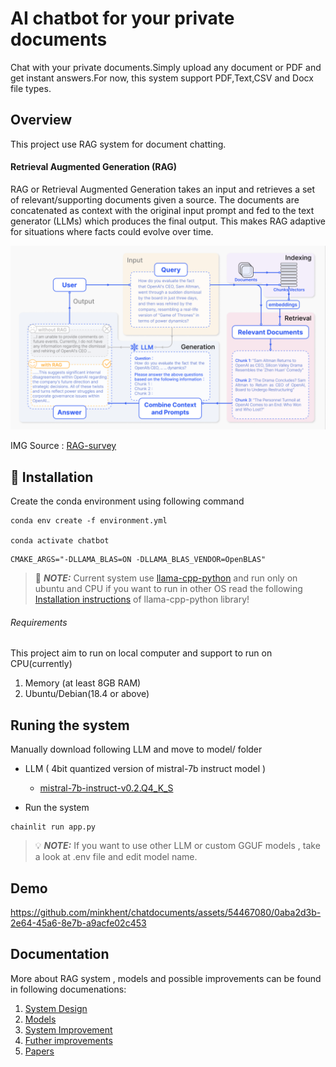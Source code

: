 # AI chatbot for your private documents

Chat with your private documents.Simply upload any document or PDF and get instant answers.For now,
this system support PDF,Text,CSV and Docx file types.


## Overview

This project use RAG system for document chatting.

#### Retrieval Augmented Generation (RAG)

RAG or Retrieval Augmented Generation takes an input and retrieves a set of relevant/supporting documents given a source. The documents are concatenated as context with the original input prompt and fed to the text generator (LLMs) which produces the final output. This makes RAG adaptive for situations where facts could evolve over time.

![RAG_system](docs/assets/RAG_system.png)

IMG Source : [RAG-survey](https://arxiv.org/pdf/2312.10997.pdf)


## 🚀 Installation

Create the conda environment using following command
```
conda env create -f environment.yml

conda activate chatbot
```
```
CMAKE_ARGS="-DLLAMA_BLAS=ON -DLLAMA_BLAS_VENDOR=OpenBLAS"
```
>:memo: **_NOTE:_** Current system use [llama-cpp-python](https://github.com/abetlen/llama-cpp-python) and run only on ubuntu and CPU if you want to run in other OS read the following [Installation instructions](https://github.com/abetlen/llama-cpp-python#installation-configuration)
of llama-cpp-python library!

###### Requirements
This project aim to run on local computer and support to run on CPU(currently)

1. Memory (at least 8GB RAM)
2. Ubuntu/Debian(18.4 or above)


## Runing the system
Manually download following LLM and move to model/ folder
- LLM ( 4bit quantized version of mistral-7b instruct model )

    - [mistral-7b-instruct-v0.2.Q4_K_S](https://cdn-lfs-us-1.huggingface.co/repos/72/62/726219e98582d16c24a66629a4dec1b0761b91c918e15dea2625b4293c134a92/1213e19b3e103932fdfdc82e3b6dee765f57ad5756e0f673e7d36514a5b60d0a?response-content-disposition=attachment%3B+filename*%3DUTF-8%27%27mistral-7b-instruct-v0.2.Q4_K_S.gguf%3B+filename%3D%22mistral-7b-instruct-v0.2.Q4_K_S.gguf%22%3B&Expires=1711613863&Policy=eyJTdGF0ZW1lbnQiOlt7IkNvbmRpdGlvbiI6eyJEYXRlTGVzc1RoYW4iOnsiQVdTOkVwb2NoVGltZSI6MTcxMTYxMzg2M319LCJSZXNvdXJjZSI6Imh0dHBzOi8vY2RuLWxmcy11cy0xLmh1Z2dpbmdmYWNlLmNvL3JlcG9zLzcyLzYyLzcyNjIxOWU5ODU4MmQxNmMyNGE2NjYyOWE0ZGVjMWIwNzYxYjkxYzkxOGUxNWRlYTI2MjViNDI5M2MxMzRhOTIvMTIxM2UxOWIzZTEwMzkzMmZkZmRjODJlM2I2ZGVlNzY1ZjU3YWQ1NzU2ZTBmNjczZTdkMzY1MTRhNWI2MGQwYT9yZXNwb25zZS1jb250ZW50LWRpc3Bvc2l0aW9uPSoifV19&Signature=OoqJBnwVitE6chKaBwR4VSFleRfsdpHZOUnmw72LIVyLbzpHRlABtwnHMgqjkwBN4d1Uz9EfJmklPFrjVZp7kiKNyetDbNww2GfZrA6MQW4%7EwXJ6TIgIvqNjxSf1yq-9eSMnEOrrKh3ljwQufYzvAGMg2xEDU5mu-Y-T5vzeffCyO00LeUZ5Xeoo71upvhYAOPydC9k7HStriaLVcc6TMUBduBOd%7Ey83Q9Cd47E0LXSMHkNHD5GWn4bE6dt-L9ZFVaZUNN7XXlEq2Q4GFyAC9-tEIysRKwPLezDJZXBilVY4UWtn8Zjw2RK7nvEEPIT7-iNqgGbZBkjTH6Ep5layRQ__&Key-Pair-Id=KCD77M1F0VK2B)

- Run the system
```
chainlit run app.py
```
>:bulb: **_NOTE:_** If you want to use other LLM or custom GGUF models , take a look at .env file and edit model name.

## Demo

https://github.com/minkhent/chatdocuments/assets/54467080/0aba2d3b-2e64-45a6-8e7b-a9acfe02c453


## Documentation
More about RAG system , models and possible improvements can be found in
following documenations:

   1. [System Design](docs/00_system_overview.md)
   2. [Models](docs/01_models.md)
   3. [System Improvement](docs/02_system_improvements.md)
   4. [Futher improvements](docs/03_futher_imporvements.md)
   5. [Papers](docs/04_papers.md)
